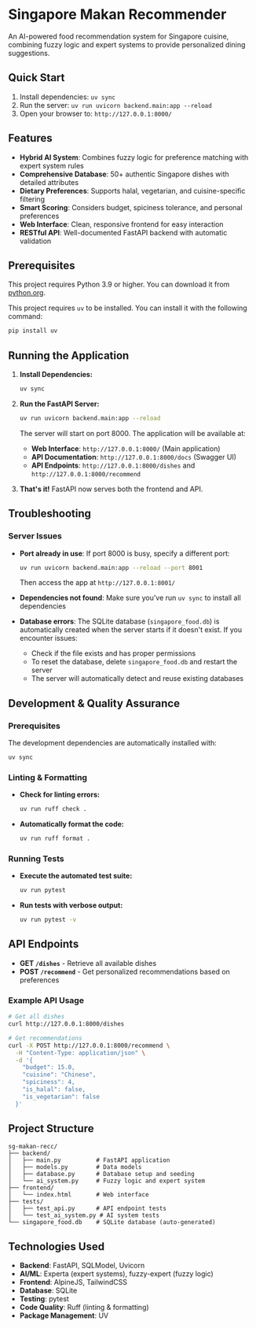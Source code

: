 # Singapore Makan Recommender

An AI-powered food recommendation system for Singapore cuisine, combining fuzzy logic and expert systems to provide personalized dining suggestions.

## Quick Start

1. Install dependencies: `uv sync`
2. Run the server: `uv run uvicorn backend.main:app --reload`
3. Open your browser to: `http://127.0.0.1:8000/`

## Features

- **Hybrid AI System**: Combines fuzzy logic for preference matching with expert system rules
- **Comprehensive Database**: 50+ authentic Singapore dishes with detailed attributes
- **Dietary Preferences**: Supports halal, vegetarian, and cuisine-specific filtering
- **Smart Scoring**: Considers budget, spiciness tolerance, and personal preferences
- **Web Interface**: Clean, responsive frontend for easy interaction
- **RESTful API**: Well-documented FastAPI backend with automatic validation

## Prerequisites

This project requires Python 3.9 or higher. You can download it from [python.org](https://www.python.org/downloads/).

This project requires `uv` to be installed. You can install it with the following command:

```bash
pip install uv
```

## Running the Application

1. **Install Dependencies:**
   ```bash
   uv sync
   ```

2. **Run the FastAPI Server:**
   ```bash
   uv run uvicorn backend.main:app --reload
   ```
   The server will start on port 8000. The application will be available at:
   - **Web Interface**: `http://127.0.0.1:8000/` (Main application)
   - **API Documentation**: `http://127.0.0.1:8000/docs` (Swagger UI)
   - **API Endpoints**: `http://127.0.0.1:8000/dishes` and `http://127.0.0.1:8000/recommend`

3. **That's it!** FastAPI now serves both the frontend and API.

## Troubleshooting

### Server Issues
- **Port already in use**: If port 8000 is busy, specify a different port:
  ```bash
  uv run uvicorn backend.main:app --reload --port 8001
  ```
  Then access the app at `http://127.0.0.1:8001/`

- **Dependencies not found**: Make sure you've run `uv sync` to install all dependencies

- **Database errors**: The SQLite database (`singapore_food.db`) is automatically created when the server starts if it doesn't exist. If you encounter issues:
  - Check if the file exists and has proper permissions
  - To reset the database, delete `singapore_food.db` and restart the server
  - The server will automatically detect and reuse existing databases

## Development & Quality Assurance

### Prerequisites

The development dependencies are automatically installed with:
```bash
uv sync
```

### Linting & Formatting

* **Check for linting errors:**
    ```bash
    uv run ruff check .
    ```
* **Automatically format the code:**
    ```bash
    uv run ruff format .
    ```

### Running Tests

* **Execute the automated test suite:**
    ```bash
    uv run pytest
    ```

* **Run tests with verbose output:**
    ```bash
    uv run pytest -v
    ```

## API Endpoints

- **GET `/dishes`** - Retrieve all available dishes
- **POST `/recommend`** - Get personalized recommendations based on preferences

### Example API Usage

```bash
# Get all dishes
curl http://127.0.0.1:8000/dishes

# Get recommendations
curl -X POST http://127.0.0.1:8000/recommend \
  -H "Content-Type: application/json" \
  -d '{
    "budget": 15.0,
    "cuisine": "Chinese",
    "spiciness": 4,
    "is_halal": false,
    "is_vegetarian": false
  }'
```

## Project Structure

```
sg-makan-recc/
├── backend/
│   ├── main.py          # FastAPI application
│   ├── models.py        # Data models
│   ├── database.py      # Database setup and seeding
│   └── ai_system.py     # Fuzzy logic and expert system
├── frontend/
│   └── index.html       # Web interface
├── tests/
│   ├── test_api.py      # API endpoint tests
│   └── test_ai_system.py # AI system tests
└── singapore_food.db    # SQLite database (auto-generated)
```

## Technologies Used

- **Backend**: FastAPI, SQLModel, Uvicorn
- **AI/ML**: Experta (expert systems), fuzzy-expert (fuzzy logic)
- **Frontend**: AlpineJS, TailwindCSS
- **Database**: SQLite
- **Testing**: pytest
- **Code Quality**: Ruff (linting & formatting)
- **Package Management**: UV